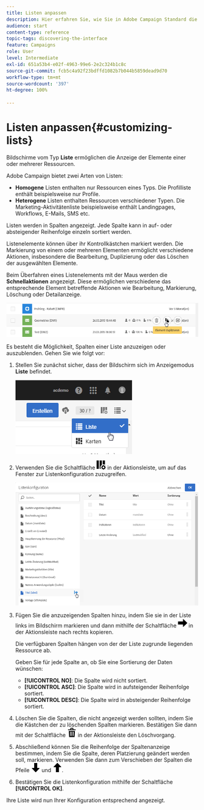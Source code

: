 ```yaml
---
title: Listen anpassen
description: Hier erfahren Sie, wie Sie in Adobe Campaign Standard die Anzeige anpassen und bei Bildschirmen des Typs Liste vorgehen, um Elemente zu sortieren, zu filtern, zu löschen oder zu duplizieren. Bildschirme vom Typ Liste ermöglichen die Anzeige der Elemente einer oder mehrerer Ressourcen.
audience: start
content-type: reference
topic-tags: discovering-the-interface
feature: Campaigns
role: User
level: Intermediate
exl-id: 651a53b4-e02f-4963-99e6-2e2c324b1c8c
source-git-commit: fcb5c4a92f23bdffd1082b7b044b5859dead9d70
workflow-type: tm+mt
source-wordcount: '397'
ht-degree: 100%

---
```


# Listen anpassen{#customizing-lists}

Bildschirme vom Typ **Liste** ermöglichen die Anzeige der Elemente einer oder mehrerer Ressourcen.

Adobe Campaign bietet zwei Arten von Listen:

* **Homogene** Listen enthalten nur Ressourcen eines Typs. Die Profilliste enthält beispielsweise nur Profile.
* **Heterogene** Listen enthalten Ressourcen verschiedener Typen. Die Marketing-Aktivitätenliste beispielsweise enthält Landingpages, Workflows, E-Mails, SMS etc.

Listen werden in Spalten angezeigt. Jede Spalte kann in auf- oder absteigender Reihenfolge einzeln sortiert werden.

Listenelemente können über ihr Kontrollkästchen markiert werden. Die Markierung von einem oder mehreren Elementen ermöglicht verschiedene Aktionen, insbesondere die Bearbeitung, Duplizierung oder das Löschen der ausgewählten Elemente.

Beim Überfahren eines Listenelements mit der Maus werden die **Schnellaktionen** angezeigt. Diese ermöglichen verschiedene das entsprechende Element betreffende Aktionen wie Bearbeitung, Markierung, Löschung oder Detailanzeige.

![](assets/overview_list_quickactions.png)

Es besteht die Möglichkeit, Spalten einer Liste anzuzeigen oder auszublenden. Gehen Sie wie folgt vor:

1. Stellen Sie zunächst sicher, dass der Bildschirm sich im Anzeigemodus **Liste** befindet.

   ![](assets/export_list_mode_switch.png)

1. Verwenden Sie die Schaltfläche ![](assets/columnsettings.png) in der Aktionsleiste, um auf das Fenster zur Listenkonfiguration zuzugreifen.

   ![](assets/list_configuration1.png)

1. Fügen Sie die anzuzeigenden Spalten hinzu, indem Sie sie in der Liste links im Bildschirm markieren und dann mithilfe der Schaltfläche ![](assets/arrowright.png) in der Aktionsleiste nach rechts kopieren.

   Die verfügbaren Spalten hängen von der der Liste zugrunde liegenden Ressource ab.

   Geben Sie für jede Spalte an, ob Sie eine Sortierung der Daten wünschen:

   * **[!UICONTROL NO]**: Die Spalte wird nicht sortiert.
   * **[!UICONTROL ASC]**: Die Spalte wird in aufsteigender Reihenfolge sortiert.
   * **[!UICONTROL DESC]**: Die Spalte wird in absteigender Reihenfolge sortiert.

1. Löschen Sie die Spalten, die nicht angezeigt werden sollten, indem Sie die Kästchen der zu löschenden Spalten markieren. Bestätigen Sie dann mit der Schaltfläche ![](assets/delete.png) in der Aktionsleiste den Löschvorgang.
1. Abschließend können Sie die Reihenfolge der Spaltenanzeige bestimmen, indem Sie die Spalte, deren Platzierung geändert werden soll, markieren. Verwenden Sie dann zum Verschieben der Spalten die Pfeile ![](assets/arrowdown.png) und ![](assets/arrowup.png).
1. Bestätigen Sie die Listenkonfiguration mithilfe der Schaltfläche **[!UICONTROL OK]**.

Ihre Liste wird nun Ihrer Konfiguration entsprechend angezeigt.
